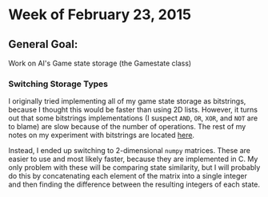 # Week of February 23, 2015

## General Goal: 
Work on AI's Game state storage (the Gamestate class)

### Switching Storage Types
I originally tried implementing all of my game state storage as bitstrings, because I thought this would be faster than using 2D lists.
However, it turns out that some bitstrings implementations (I suspect `AND`, `OR`, `XOR`, and `NOT` are to blame) are slow because of the number of operations.
The rest of my notes on my experiment with bitstrings are located [here](bitstring.md).

Instead, I ended up switching to 2-dimensional `numpy` matrices. These are easier to use and most likely faster, because they are implemented in C.
My only problem with these will be comparing state similarity, but I will probably do this by concatenating each element of the matrix into a single integer and then finding the difference between the resulting integers of each state.
